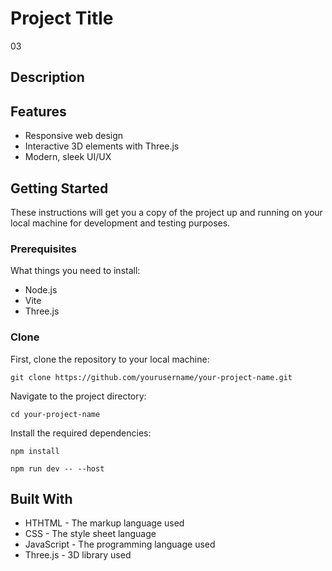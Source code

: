# Project Title
03

## Description

## Features
- Responsive web design
- Interactive 3D elements with Three.js
- Modern, sleek UI/UX

## Getting Started
These instructions will get you a copy of the project up and running on your local machine for development and testing purposes.

### Prerequisites
What things you need to install:
- Node.js
- Vite
- Three.js

### Clone
First, clone the repository to your local machine:

`git clone https://github.com/yourusername/your-project-name.git`

Navigate to the project directory:

`cd your-project-name`

Install the required dependencies:

`npm install`

`npm run dev -- --host`

## Built With
- HTHTML - The markup language used
- CSS - The style sheet language
- JavaScript - The programming language used
- Three.js - 3D library used
